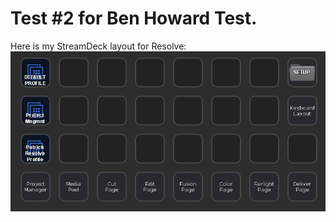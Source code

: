 # Test #2 for Ben Howard Test.

Here is my StreamDeck layout for Resolve:
![My Layout](BenHoward-ResolveProfile.jpg)